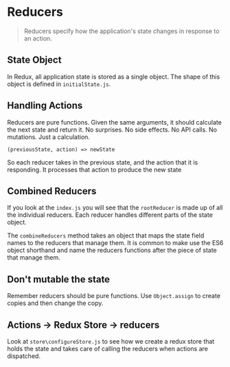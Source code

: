# Reducers

<blockquote>
Reducers specify how the application's state  changes in response to an action.
</blockquote>


## State Object
In Redux, all application state is stored as a single object. The shape of this object is defined in `initialState.js`.


## Handling Actions

Reducers are pure functions. Given the same arguments, it should calculate the next state and return it. No surprises. No side effects. No API calls. No mutations. Just a calculation.

` (previousState, action) => newState `

So each reducer takes in the previous state, and the action that it is responding. It processes that action to produce the new state

## Combined Reducers
If you look at the `index.js` you will see that the `rootReducer` is made up of all the individual reducers. Each reducer handles different parts of the state object.

The `combineReducers` method takes an object that maps the state field names to the reducers that manage them. It is common to make use the ES6 object shorthand and name the reducers functions after the piece of state that manage them.

## Don't mutable the state

Remember reducers should be pure functions. Use `Object.assign` to create copies and then change the copy.

## Actions -> Redux Store -> reducers

Look at `store\configureStore.js` to see how we create a redux store that holds the state and takes care of calling the reducers when actions are dispatched.
